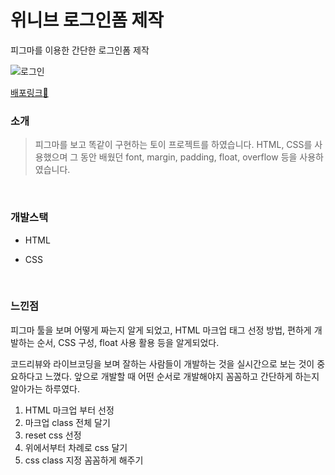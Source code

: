 # 위니브 로그인폼 제작

피그마를 이용한 간단한 로그인폼 제작

![로그인](https://user-images.githubusercontent.com/68219145/162943383-c08e8cae-f26e-4c88-a69b-bc56d4501b41.PNG)

[배포링크:elephant:](https://chuhoon.github.io/login_form/login.html)

### 소개

> 피그마를 보고 똑같이 구현하는 토이 프로젝트를 하였습니다. HTML, CSS를 사용했으며 그 동안 배웠던 font, margin, padding, float, overflow 등을 사용하였습니다.

<br>

### 개발스택

- HTML

- CSS

<br>

### 느낀점

피그마 툴을 보며 어떻게 짜는지 알게 되었고, HTML 마크업 태그 선정 방법, 편하게 개발하는 순서, CSS 구성, float 사용 활용 등을 알게되었다.

코드리뷰와 라이브코딩을 보며 잘하는 사람들이 개발하는 것을 실시간으로 보는 것이 중요하다고 느꼈다. 앞으로 개발할 때 어떤 순서로 개발해야지 꼼꼼하고 간단하게 하는지 알아가는 하루였다.

1. HTML 마크업 부터 선정
2. 마크업 class 전체 달기
3. reset css 선정
4. 위에서부터 차례로 css 달기
5. css class 지정 꼼꼼하게 해주기
